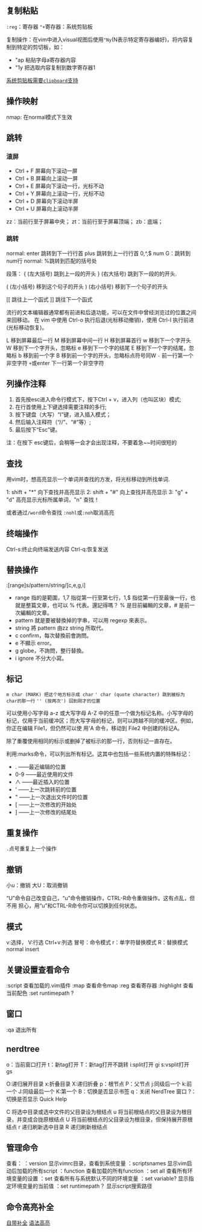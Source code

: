 ## 复制粘贴

`:reg`：寄存器
`"+`寄存器：系统剪贴板

复制操作：在vim中进入visual视图后使用`"Ny`(N表示特定寄存器编好)，将内容复制到特定的剪切板，如：

+ "ap      粘贴字母a寄存器内容
+ "1y      把选取内容复制到数字寄存器1

[系统剪贴板需要`clipboard`支持](https://blog.csdn.net/zhangxiao93/article/details/53677764)

## 操作映射

nmap: 在normal模式下生效

## 跳转

### 滚屏

+ Ctrl + F 屏幕向下滚动一屏
+ Ctrl + B 屏幕向上滚动一屏
+ Ctrl + E 屏幕向下滚动一行，光标不动
+ Ctrl + Y 屏幕向上滚动一行，光标不动
+ Ctrl + D 屏幕向下滚动半屏
+ Ctrl + U 屏幕向上滚动半屏

zz：当前行至于屏幕中央；
zt：当前行至于屏幕顶端；
zb：底端；

### 跳转

normal: enter 跳转到下一行行首 plus 跳转到上一行行首
0,^,$
num G：跳转到num行
normal: %跳转到匹配的括号处

段落：
{ (左大括号) 跳到上一段的开头
} (右大括号) 跳到下一段的的开头.

( (左小括号) 移到这个句子的开头
) (右小括号) 移到下一个句子的开头

[[ 跳往上一个函式
]] 跳往下一个函式

流行的文本编辑器通常都有前进和后退功能，可以在文件中曾经浏览过的位置之间来回移动。
在 vim 中使用 Ctrl-o 执行后退(光标移动撤销)，使用 Ctrl-I 执行前进(光标移动恢复)。

L 移到屏幕最后一行
M 移到屏幕中间一行
H 移到屏幕首行
w 移到下一个字开头
W 移到下一个字开头，忽略标
e 移到下一个字的结尾
E 移到下一个字的结尾，忽略标
b 移到前一个字
B 移到前一个字的开头，忽略标点符号同W
`-` 前一行第一个非空字符
`+`或enter 下一行第一个非空字符


## 列操作注释

1. 首先按esc进入命令行模式下，按下Ctrl + v，进入列（也叫区块）模式;
2. 在行首使用上下键选择需要注释的多行;
3. 按下键盘（大写）“I”键，进入插入模式；
4. 然后输入注释符（“//”、“#”等）;
5. 最后按下“Esc”键。

注：在按下 esc键后，会稍等一会才会出现注释，不要着急~~时间很短的

## 查找

用vim时，想高亮显示一个单词并查找的方发，将光标移动到所找单词.

1: shift + "*"  向下查找并高亮显示
2: shift + "#"  向上查找并高亮显示
3: "g" + "d"    高亮显示光标所属单词，"n" 查找！

或者通过`/word`命令查找
`:nohl`或`:noh`取消高亮

## 终端操作

Ctrl-s:终止向终端发送内容
Ctrl-q:恢复发送

## 替换操作

:[range]s/pattern/string/[c,e,g,i]

+ range	指的是範圍，1,7 指從第一行至第七行，1,$ 指從第一行至最後一行，也就是整篇文章，也可以 % 代表。還記得嗎？ % 是目前編輯的文章，# 是前一次編輯的文章。
+ pattern	就是要被替換掉的字串，可以用 regexp 來表示。
+ string	將 pattern 由zz string 所取代。
+ c	confirm，每次替換前會詢問。
+ e	不顯示 error。
+ g	globe，不詢問，整行替換。
+ i	ignore 不分大小寫。

## 标记

`m char (MARK) 把这个地方标示成 char`
`' char (quote character) 跳到被标为 char的那一行`
`'' (按两次') 回到刚才的位置`

可以使用小写字母 a-z 或大写字母 A-Z 中的任意一个做为标记名称。小写字母的标记，仅用于当前缓冲区；而大写字母的标记，则可以跨越不同的缓冲区。例如，你正在编辑 File1，但仍然可以使 用'A 命令，移动到 File2 中创建的标记A。

除了重覆使用相同的标示或删掉了被标示的那一行，否则标记一直存在。

利用:marks命令，可以列出所有标记。这其中也包括一些系统内置的特殊标记：
+ . ——最近编辑的位置
+ 0-9 ——最近使用的文件
+ ∧ ——最近插入的位置
+ ' ——上一次跳转前的位置
+ " ——上一次退出文件时的位置
+ [ ——上一次修改的开始处
+ ] ——上一次修改的结尾处

## 重复操作

`.`点号重复上一个操作

## 撤销

小u：撤销  大U：取消撤销

“U”命令自己改变自己，“u”命令撤销操作，CTRL-R命令重做操作。这有点乱，但不用
担心，用“u”和CTRL-R命令你可以切换到任何状态。

## 模式

v:选择， V:行选 Ctrl+v:列选
冒号：命令模式
r：单字符替换模式 R：替换模式
normal insert

## 关键设置查看命令

:script 查看加载的.vim插件
:map 查看命令map
:reg 查看寄存器
:highlight 查看当前配色
:set runtimepath ?

## 窗口

:qa 退出所有

## nerdtree

o：当前窗口打开
t：新tag打开
T：新tag打开不跳转
i:split打开 gi
s:vsplit打开 gs

O:递归展开目录
x:折叠目录
X:递归折叠
p：根节点
P：父节点
j:同级后一个 k:前一个
J:同级最后一个 K:第一个
B：切换是否显示书签
q：关闭 NerdTree 窗口
?：切换是否显示 Quick Help

C       将选中目录或选中文件的父目录设为根结点
u       将当前根结点的父目录设为根目录，并变成合拢原根结点
U       将当前根结点的父目录设为根目录，但保持展开原根结点
r       递归刷新选中目录
R       递归刷新根结点

## 管理命令

查看：
：version   显示vimrc目录，查看到系统变量
：scriptsnames  显示vim启动后加载的所有script
：function  查看加载的所有function
：set all  查看所有环境变量的设置
：set 查看所有与系统默认不同的环境变量
：set variable?  显示指定环境变量的当前值
：set runtimepath？ 显示script搜索路径

## 命令高亮补全

[自带补全](https://sweetdum.wordpress.com/2011/08/05/vim%E5%B0%8F%E6%8A%80%E5%B7%A74/)
[语法高亮](https://blog.csdn.net/G_BrightBoy/article/details/14229139)